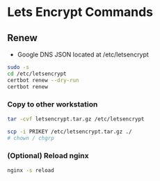# Lets Encrypt Commands

## Renew
- Google DNS JSON located at /etc/letsencrypt

```bash
sudo -s
cd /etc/letsencrypt
certbot renew --dry-run
certbot renew
```

### Copy to other workstation
```bash
tar -cvf letsencrypt.tar.gz /etc/letsencrypt
```

```bash
scp -i PRIKEY /etc/letsencrypt.tar.gz ./
# chown / chgrp
```

### (Optional) Reload nginx
```bash
nginx -s reload
```
